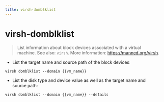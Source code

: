 ```yaml
---
title: virsh-domblklist
---
```

# virsh-domblklist

> List information about block devices associated with a virtual machine.
> See also: `virsh`.
> More information: <https://manned.org/virsh>.

- List the target name and source path of the block devices:

`virsh domblklist --domain {{vm_name}}`

- List the disk type and device value as well as the target name and source path:

`virsh domblklist --domain {{vm_name}} --details`
